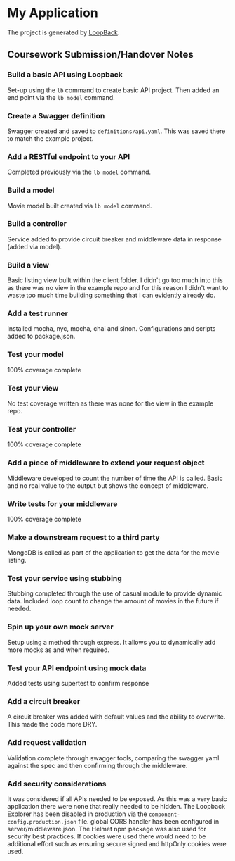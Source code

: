 # My Application

The project is generated by [LoopBack](http://loopback.io).

## Coursework Submission/Handover Notes

### Build a basic API using Loopback
Set-up using the ```lb``` command to create basic API project.
Then added an end point via the ```lb model``` command.

### Create a Swagger definition
Swagger created and saved to ```definitions/api.yaml```.
This was saved there to match the example project.

### Add a RESTful endpoint to your API
Completed previously via the ```lb model``` command.

### Build a model
Movie model built created via ```lb model``` command.

### Build a controller
Service added to provide circuit breaker and middleware data in response (added via model).

### Build a view
Basic listing view built within the client folder.
I didn't go too much into this as there was no view in the example repo and for this reason I didn't want to waste too much time building something that I can evidently already do.

### Add a test runner
Installed mocha, nyc, mocha, chai and sinon.
Configurations and scripts added to package.json.

### Test your model
100% coverage complete

### Test your view
No test coverage written as there was none for the view in the example repo.

### Test your controller
100% coverage complete

### Add a piece of middleware to extend your request object
Middleware developed to count the number of time the API is called.
Basic and no real value to the output but shows the concept of middleware.

### Write tests for your middleware
100% coverage complete

### Make a downstream request to a third party
MongoDB is called as part of the application to get the data for the movie listing.

### Test your service using stubbing
Stubbing completed through the use of casual module to provide dynamic data.
Included loop count to change the amount of movies in the future if needed.

### Spin up your own mock server
Setup using a method through express.
It allows you to dynamically add more mocks as and when required.

### Test your API endpoint using mock data
Added tests using supertest to confirm response

### Add a circuit breaker
A circuit breaker was added with default values and the ability to overwrite.
This made the code more DRY.

### Add request validation
Validation complete through swagger tools, comparing the swagger yaml against the spec and then confirming through the middleware.

### Add security considerations
It was considered if all APIs needed to be exposed.
As this was a very basic application there were none that really needed to be hidden.
The Loopback Explorer has been disabled in production via the ```component-config.production.json``` file.
global CORS handler has been configured in server/middleware.json.
The Helmet npm package was also used for security best practices.
If cookies were used there would need to be additional effort such as ensuring secure signed and httpOnly cookies were used.
